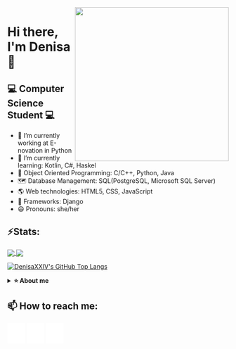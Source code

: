 <img src="https://i.pinimg.com/736x/dc/7a/2f/dc7a2f909252775b30dd062c33ebbf64.jpg" width="350" height="350" align="right"/>

# Hi there, I'm Denisa 👋

## :computer: Computer Science Student :computer:


- 🔭 I’m currently working at E-novation in Python
- 🌱 I’m currently learning: Kotlin, C#, Haskel
- :peacock: Object Oriented Programming: C/C++, Python, Java
- :world_map: Database Management: SQL(PostgreSQL, Microsoft SQL Server)
- :earth_americas: Web technologies: HTML5, CSS, JavaScript
- :blue_heart: Frameworks: Django
- 😄 Pronouns: she/her

## ⚡Stats:

<a href="https://github.com/anuraghazra/github-readme-stats">
  <img align="center" src="https://github-readme-stats.vercel.app/api?username=DenisaXXIV&hide=prs,issues&count_private=true&show_icons=true&theme=aura_dark" />
</a>
<a href="https://github.com/anuraghazra/convoychat">
  <img align="center" src="https://github-readme-stats.vercel.app/api/wakatime?username=DenisaXXIV&theme=aura_dark" />
</a>

[![DenisaXXIV's GitHub Top Langs](https://github-readme-stats.vercel.app/api/top-langs/?username=DenisaXXIV&theme=aura_dark&langs_count=10&layout=compact)]()

<details>	
  <summary><b>⭐ About me</b></summary>
  
* Good problem solving skills
* Coding and debugging.
* Editing source-code.
* Extremely organised with a high level of attention to details
* Profiling and analyzing algorithms.
* Goal-oriented mindset
* Ambitious, hard working, energetic and reliable

*I have the ability to work independently as well as being part of a team*
  
  </details>

## 📫 How to reach me:
[<img alt="Portofolio" width="40px" src="util/portofolio.svg" />](https://denisa-vasile.info/)
[<img alt="LinkedIn" width="40px" src="util/linkedin.svg" />](https://www.linkedin.com/in/denisa-georgiana-v-358739196)
[<img alt="Facebook" width="40px" src="util/facebook.svg" />](https://www.facebook.com/DenisaGVasile/)
